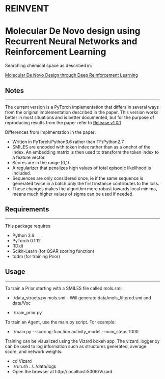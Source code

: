 
# REINVENT
Molecular De Novo design using Recurrent Neural Networks and Reinforcement Learning
=============

Searching chemical space as described in:

[Molecular De Novo Design through Deep Reinforcement Learning](https://arxiv.org/abs/1704.07555)

## Notes
-----------
The current version is a PyTorch implementation that differs in several ways from the original implementation described in the paper. This version works better in most situations and is better documented, but for the purpose of reproducing results from the paper refer to [Release v1.0.1](https://github.com/MarcusOlivecrona/REINVENT/releases/tag/v1.0.1)

Differences from implmentation in the paper:
* Written in PyTorch/Python3.6 rather than TF/Python2.7
* SMILES are encoded with token index rather than as a onehot of the index. An embedding matrix is then used to transform the token index to a feature vector.
* Scores are in the range (0,1).
* A regularizer that penalizes high values of total episodic likelihood is included.
* Sequences are only considered once, ie if the same sequence is generated twice in a batch only the first instance contributes to the loss.
* These changes makes the algorithm more robust towards local minima, means much higher values of sigma can be used if needed.

## Requirements
-----------------

This package requires:
* Python 3.6
* PyTorch 0.1.12 
* [RDkit](http://www.rdkit.org/docs/Install.html)
* Scikit-Learn (for QSAR scoring function)
* tqdm (for training Prior)

## Usage
---------

To train a Prior starting with a SMILES file called mols.smi:

* ./data_structs.py mols.smi   - Will generate data/mols_filtered.smi and data/Voc 

* ./train_prior.py

To train an Agent, use the main.py script. For example:

* ./main.py --scoring-function activity_model --num_steps 1000

Training can be visualized using the Vizard bokeh app. The vizard_logger.py can be used to log information such as structures generated, average score, and network weights.

* cd Vizard
* ./run.sh ../../data/logs
* Open the browser at http://localhost:5006/Vizard


